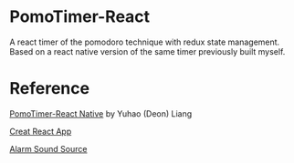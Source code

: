 # PomoTimer-React
A react timer of the pomodoro technique with redux state management. Based on a react native version of the same timer previously built myself.

# Reference
[PomoTimer-React Native](https://github.com/deoliang/PomoTimer) by Yuhao (Deon) Liang

[Creat React App](https://facebook.github.io/create-react-app/docs/getting-started)

[Alarm Sound Source](https://freesound.org/people/bone666138/sounds/198841/)
